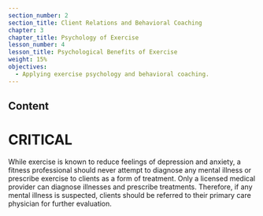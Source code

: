 ```yaml
---
section_number: 2
section_title: Client Relations and Behavioral Coaching
chapter: 3
chapter_title: Psychology of Exercise
lesson_number: 4
lesson_title: Psychological Benefits of Exercise
weight: 15%
objectives:
  - Applying exercise psychology and behavioral coaching.
---
```


## Content
# CRITICAL

While exercise is known to reduce feelings of depression and anxiety, a fitness professional should never attempt to diagnose any mental illness or prescribe exercise to clients as a form of treatment. Only a licensed medical provider can diagnose illnesses and prescribe treatments. Therefore, if any mental illness is suspected, clients should be referred to their primary care physician for further evaluation.